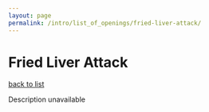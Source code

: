 ```yaml
---
layout: page
permalink: /intro/list_of_openings/fried-liver-attack/
---
```


# Fried Liver Attack

[back to list](../../list_of_openings)

Description unavailable
